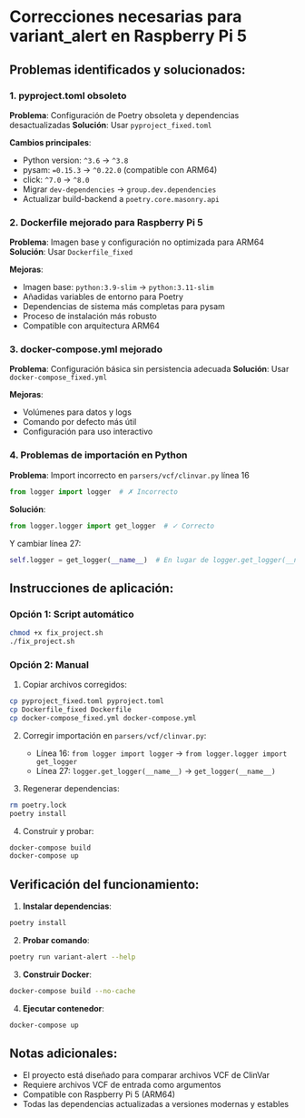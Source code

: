 # Correcciones necesarias para variant_alert en Raspberry Pi 5

## Problemas identificados y solucionados:

### 1. **pyproject.toml obsoleto**
**Problema**: Configuración de Poetry obsoleta y dependencias desactualizadas
**Solución**: Usar `pyproject_fixed.toml`

**Cambios principales**:
- Python version: `^3.6` → `^3.8`
- pysam: `=0.15.3` → `^0.22.0` (compatible con ARM64)
- click: `^7.0` → `^8.0`
- Migrar `dev-dependencies` → `group.dev.dependencies`
- Actualizar build-backend a `poetry.core.masonry.api`

### 2. **Dockerfile mejorado para Raspberry Pi 5**
**Problema**: Imagen base y configuración no optimizada para ARM64
**Solución**: Usar `Dockerfile_fixed`

**Mejoras**:
- Imagen base: `python:3.9-slim` → `python:3.11-slim`
- Añadidas variables de entorno para Poetry
- Dependencias de sistema más completas para pysam
- Proceso de instalación más robusto
- Compatible con arquitectura ARM64

### 3. **docker-compose.yml mejorado**
**Problema**: Configuración básica sin persistencia adecuada
**Solución**: Usar `docker-compose_fixed.yml`

**Mejoras**:
- Volúmenes para datos y logs
- Comando por defecto más útil
- Configuración para uso interactivo

### 4. **Problemas de importación en Python**
**Problema**: Import incorrecto en `parsers/vcf/clinvar.py` línea 16
```python
from logger import logger  # ✗ Incorrecto
```
**Solución**: 
```python
from logger.logger import get_logger  # ✓ Correcto
```

Y cambiar línea 27:
```python
self.logger = get_logger(__name__)  # En lugar de logger.get_logger(__name__)
```

## Instrucciones de aplicación:

### Opción 1: Script automático
```bash
chmod +x fix_project.sh
./fix_project.sh
```

### Opción 2: Manual
1. Copiar archivos corregidos:
```bash
cp pyproject_fixed.toml pyproject.toml
cp Dockerfile_fixed Dockerfile  
cp docker-compose_fixed.yml docker-compose.yml
```

2. Corregir importación en `parsers/vcf/clinvar.py`:
   - Línea 16: `from logger import logger` → `from logger.logger import get_logger`
   - Línea 27: `logger.get_logger(__name__)` → `get_logger(__name__)`

3. Regenerar dependencias:
```bash
rm poetry.lock
poetry install
```

4. Construir y probar:
```bash
docker-compose build
docker-compose up
```

## Verificación del funcionamiento:

1. **Instalar dependencias**:
```bash
poetry install
```

2. **Probar comando**:
```bash
poetry run variant-alert --help
```

3. **Construir Docker**:
```bash
docker-compose build --no-cache
```

4. **Ejecutar contenedor**:
```bash
docker-compose up
```

## Notas adicionales:

- El proyecto está diseñado para comparar archivos VCF de ClinVar
- Requiere archivos VCF de entrada como argumentos
- Compatible con Raspberry Pi 5 (ARM64)
- Todas las dependencias actualizadas a versiones modernas y estables
